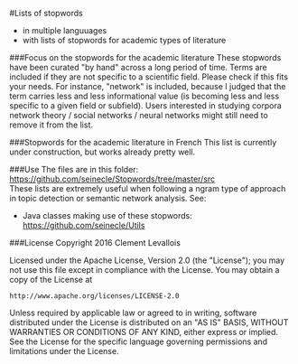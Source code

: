 #Lists of stopwords
- in multiple languuages  
- with lists of stopwords for academic types of literature  


###Focus on the stopwords for the academic literature
These stopwords have been curated "by hand" across a long period of time. Terms are included if they are not specific to a scientific field. Please check if this fits your needs. For instance, "network" is included, because I judged that the term carries less and less informational value (is becoming less and less specific to a given field or subfield). Users interested in studying corpora network theory / social networks / neural networks might still need to remove it from the list.

###Stopwords for the academic literature in French
This list is currently under construction, but works already pretty well.


###Use
The files are in this folder: https://github.com/seinecle/Stopwords/tree/master/src  
These lists are extremely useful when following a ngram type of approach in topic detection or semantic network analysis. See:  
- Java classes making use of these stopwords: https://github.com/seinecle/Utils  



###License
Copyright 2016 Clement Levallois

Licensed under the Apache License, Version 2.0 (the "License");
you may not use this file except in compliance with the License.
You may obtain a copy of the License at

    http://www.apache.org/licenses/LICENSE-2.0

Unless required by applicable law or agreed to in writing, software
distributed under the License is distributed on an "AS IS" BASIS,
WITHOUT WARRANTIES OR CONDITIONS OF ANY KIND, either express or implied.
See the License for the specific language governing permissions and
limitations under the License.